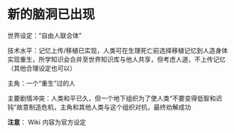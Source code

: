 # 新的脑洞已出现

世界设定：“自由人联合体”

技术水平：记忆上传/移植已实现，人类可在生理死亡前选择移植记忆到人造身体实现重生，所学知识会合并至世界知识库与他人共享，但考虑人道，不上传记忆（其他合理设定也可以）

主角：一个“重生”过的人

主要剧情冲突：人类和平已久，但一个地下组织为了使人类“不要变得低智和迟钝”故意制造危机，主角和其他人类与这个组织对抗，最终劝解成功

**注意**：
Wiki 内容为官方设定
